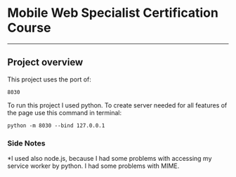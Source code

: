 # Mobile Web Specialist Certification Course

---

## Project overview

This project uses the port of:

```
8030
```

To run this project I used python. To create server needed for all features of the page use this command in terminal:

```
python -m 8030 --bind 127.0.0.1
```

### Side Notes

*I used also node.js, because I had some problems with accessing my service worker by python. I had some problems with MIME.


